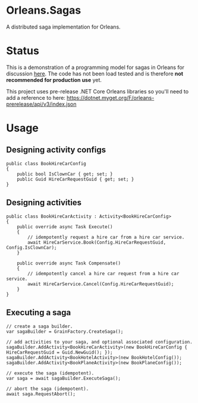 # Orleans.Sagas
A distributed saga implementation for Orleans.

# Status
This is a demonstration of a programming model for sagas in Orleans for discussion [here](https://github.com/dotnet/orleans/issues/3378). The code has not been load tested and is therefore **not recommended for production use** yet.

This project uses pre-release .NET Core Orleans libraries so you'll need to add a reference to here:
https://dotnet.myget.org/F/orleans-prerelease/api/v3/index.json

# Usage


## Designing activity configs
```
public class BookHireCarConfig
{
    public bool IsClownCar { get; set; }
    public Guid HireCarRequestGuid { get; set; }
}
```

## Designing activities
```
public class BookHireCarActivity : Activity<BookHireCarConfig>
{
    public override async Task Execute()
    {
        // idempotently request a hire car from a hire car service.
        await HireCarService.Book(Config.HireCarRequestGuid, Config.IsClownCar);
    }

    public override async Task Compensate()
    {
        // idempotently cancel a hire car request from a hire car service.
        await HireCarService.Cancel(Config.HireCarRequestGuid);
    }
}
```

## Executing a saga
```
// create a saga builder.
var sagaBuilder = GrainFactory.CreateSaga();

// add activities to your saga, and optional associated configuration.
sagaBuilder.AddActivity<BookHireCarActivity>(new BookHireCarConfig { HireCarRequestGuid = Guid.NewGuid(); });
sagaBuilder.AddActivity<BookHotelActivity>(new BookHotelConfig());
sagaBuilder.AddActivity<BookPlaneActivity>(new BookPlaneConfig());

// execute the saga (idempotent).
var saga = await sagaBuilder.ExecuteSaga();

// abort the saga (idempotent).
await saga.RequestAbort();
```
